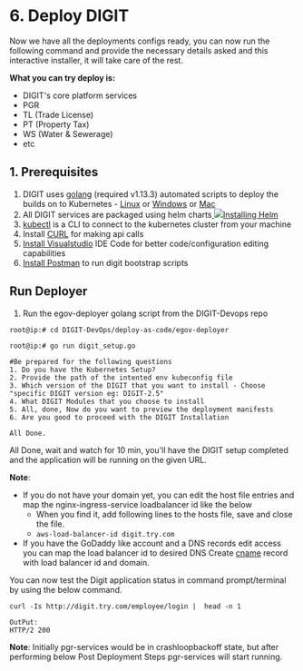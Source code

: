 # 6. Deploy DIGIT

Now we have all the deployments configs ready, you can now run the following command and provide the necessary details asked and this interactive installer, it will take care of the rest.

**What you can try deploy is:**

* DIGIT's core platform services
* PGR&#x20;
* TL (Trade License)
* PT (Property Tax)
* WS (Water & Sewerage)
* etc

## **1. Prerequisites**

1. DIGIT uses [golang](https://golang.org/doc/install#download) (required v1.13.3) automated scripts to deploy the builds on to Kubernetes - [Linux](https://golang.org/dl/go1.13.3.linux-amd64.tar.gz) or [Windows](https://golang.org/dl/go1.13.3.windows-amd64.msi) or [Mac](https://golang.org/dl/go1.13.3.darwin-amd64.pkg)
2. All DIGIT services are packaged using helm charts[ ![](https://helm.sh/img/favicon-152.png)Installing Helm](https://helm.sh/docs/intro/install/)
3. [kubectl](https://kubernetes.io/docs/tasks/tools/install-kubectl-linux/) is a CLI to connect to the kubernetes cluster from your machine
4. Install [CURL](https://help.ubidots.com/en/articles/2165289-learn-how-to-install-run-curl-on-windows-macosx-linux) for making api calls
5. [Install Visualstudio](https://code.visualstudio.com/download) IDE Code for better code/configuration editing capabilities
6. [Install Postman](https://www.postman.com/downloads/) to run digit bootstrap scripts

## Run Deployer

1. Run the egov-deployer golang script from the DIGIT-Devops repo

```
root@ip:# cd DIGIT-DevOps/deploy-as-code/egov-deployer

root@ip:# go run digit_setup.go

#Be prepared for the following questions
1. Do you have the Kubernetes Setup?
2. Provide the path of the intented env kubeconfig file
3. Which version of the DIGIT that you want to install - Choose "specific DIGIT version eg: DIGIT-2.5"
4. What DIGIT Modules that you choose to install
5. All, done, Now do you want to preview the deployment manifests 
6. Are you good to proceed with the DIGIT Installation

All Done.
```

All Done, wait and watch for 10 min, you'll have the DIGIT setup completed and the application will be running on the given URL.

**Note**:&#x20;

* If you do not have your domain yet, you can edit the host file entries and map the nginx-ingress-service loadbalancer id like the below&#x20;
  * When you find it, add following lines to the hosts file, save and close the file.
  * `aws-load-balancer-id digit.try.com`
* If you have the GoDaddy like account and a DNS records edit access you can map the load balancer id to desired DNS  Create [cname](https://in.godaddy.com/help/add-a-cname-record-19236) record with load balancer id and domain.

You can now test the Digit application status in command prompt/terminal by using the below command.

```
curl -Is http://digit.try.com/employee/login |  head -n 1

OutPut:
HTTP/2 200
```

**Note**: Initially pgr-services would be in crashloopbackoff state, but after performing below Post Deployment Steps pgr-services will start running.&#x20;
